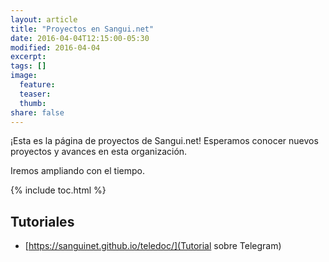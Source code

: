 ```yaml
---
layout: article
title: "Proyectos en Sangui.net"
date: 2016-04-04T12:15:00-05:30
modified: 2016-04-04
excerpt:
tags: []
image:
  feature:
  teaser:
  thumb:
share: false
---
```


¡Esta es la página de proyectos de Sangui.net! Esperamos conocer nuevos proyectos y avances en esta organización.

Iremos ampliando con el tiempo.

{% include toc.html %}

## Tutoriales

* [https://sanguinet.github.io/teledoc/](Tutorial sobre Telegram)